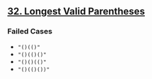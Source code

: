## [32. Longest Valid Parentheses](https://leetcode.com/problems/longest-valid-parentheses/)


### Failed Cases
* `"()(()"`
* `"()(()()"`
* `"()()(()"`
* `"()(()())"`